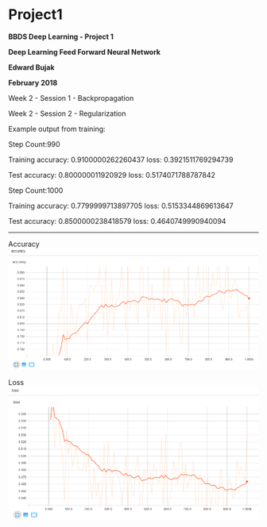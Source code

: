 # Project1
**BBDS Deep Learning - Project 1**

**Deep Learning Feed Forward Neural Network**

**Edward Bujak**

**February 2018**

Week 2 - Session 1 - Backpropagation

Week 2 - Session 2 - Regularization

Example output from training:

Step Count:990

Training accuracy: 0.9100000262260437 loss: 0.3921511769294739

Test accuracy: 0.800000011920929 loss: 0.5174071788787842

Step Count:1000

Training accuracy: 0.7799999713897705 loss: 0.5153344869613647

Test accuracy: 0.8500000238418579 loss: 0.4640749990940094

--------

Accuracy  
![alt text](https://raw.githubusercontent.com/ebujak1/Project1/master/Accuracy.PNG "accuracy")    
  
Loss  
![alt text](https://raw.githubusercontent.com/ebujak1/Project1/master/Loss.PNG "loss")     
